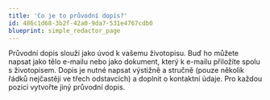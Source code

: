 ```yaml
---
title: 'Co je to průvodní dopis?'
id: 486c1d68-3b2f-42a0-9da7-531e4767cdb0
blueprint: simple_redactor_page
---
```

<p>Průvodní dopis slouží jako úvod k vašemu životopisu. Buď ho můžete napsat jako tělo e-mailu nebo jako dokument, který k&nbsp;e-mailu&nbsp;přiložíte spolu s životopisem. Dopis je nutné napsat výstižně a stručně (pouze několik řádků nejčastěji ve třech odstavcích) a doplnit o kontaktní údaje. Pro každou pozici vytvořte jiný průvodní dopis.
</p>